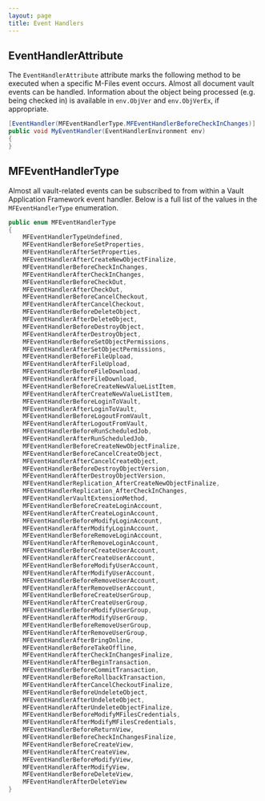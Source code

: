 ```yaml
---
layout: page
title: Event Handlers
---
```


## EventHandlerAttribute

The `EventHandlerAttribute` attribute marks the following method to be executed when a specific M-Files event occurs.  Almost all document vault events can be handled.  Information about the object being processed (e.g. being checked in) is available in `env.ObjVer` and `env.ObjVerEx`, if appropriate.

```csharp
[EventHandler(MFEventHandlerType.MFEventHandlerBeforeCheckInChanges)]
public void MyEventHandler(EventHandlerEnvironment env)
{
}
```

## MFEventHandlerType

Almost all vault-related events can be subscribed to from within a Vault Application Framework event handler.  Below is a full list of the values in the `MFEventHandlerType` enumeration.

```csharp
public enum MFEventHandlerType
{
    MFEventHandlerTypeUndefined,
    MFEventHandlerBeforeSetProperties,
    MFEventHandlerAfterSetProperties,
    MFEventHandlerAfterCreateNewObjectFinalize,
    MFEventHandlerBeforeCheckInChanges,
    MFEventHandlerAfterCheckInChanges,
    MFEventHandlerBeforeCheckOut,
    MFEventHandlerAfterCheckOut,
    MFEventHandlerBeforeCancelCheckout,
    MFEventHandlerAfterCancelCheckout,
    MFEventHandlerBeforeDeleteObject,
    MFEventHandlerAfterDeleteObject,
    MFEventHandlerBeforeDestroyObject,
    MFEventHandlerAfterDestroyObject,
    MFEventHandlerBeforeSetObjectPermissions,
    MFEventHandlerAfterSetObjectPermissions,
    MFEventHandlerBeforeFileUpload,
    MFEventHandlerAfterFileUpload,
    MFEventHandlerBeforeFileDownload,
    MFEventHandlerAfterFileDownload,
    MFEventHandlerBeforeCreateNewValueListItem,
    MFEventHandlerAfterCreateNewValueListItem,
    MFEventHandlerBeforeLoginToVault,
    MFEventHandlerAfterLoginToVault,
    MFEventHandlerBeforeLogoutFromVault,
    MFEventHandlerAfterLogoutFromVault,
    MFEventHandlerBeforeRunScheduledJob,
    MFEventHandlerAfterRunScheduledJob,
    MFEventHandlerBeforeCreateNewObjectFinalize,
    MFEventHandlerBeforeCancelCreateObject,
    MFEventHandlerAfterCancelCreateObject,
    MFEventHandlerBeforeDestroyObjectVersion,
    MFEventHandlerAfterDestroyObjectVersion,
    MFEventHandlerReplication_AfterCreateNewObjectFinalize,
    MFEventHandlerReplication_AfterCheckInChanges,
    MFEventHandlerVaultExtensionMethod,
    MFEventHandlerBeforeCreateLoginAccount,
    MFEventHandlerAfterCreateLoginAccount,
    MFEventHandlerBeforeModifyLoginAccount,
    MFEventHandlerAfterModifyLoginAccount,
    MFEventHandlerBeforeRemoveLoginAccount,
    MFEventHandlerAfterRemoveLoginAccount,
    MFEventHandlerBeforeCreateUserAccount,
    MFEventHandlerAfterCreateUserAccount,
    MFEventHandlerBeforeModifyUserAccount,
    MFEventHandlerAfterModifyUserAccount,
    MFEventHandlerBeforeRemoveUserAccount,
    MFEventHandlerAfterRemoveUserAccount,
    MFEventHandlerBeforeCreateUserGroup,
    MFEventHandlerAfterCreateUserGroup,
    MFEventHandlerBeforeModifyUserGroup,
    MFEventHandlerAfterModifyUserGroup,
    MFEventHandlerBeforeRemoveUserGroup,
    MFEventHandlerAfterRemoveUserGroup,
    MFEventHandlerAfterBringOnline,
    MFEventHandlerBeforeTakeOffline,
    MFEventHandlerAfterCheckInChangesFinalize,
    MFEventHandlerAfterBeginTransaction,
    MFEventHandlerBeforeCommitTransaction,
    MFEventHandlerBeforeRollbackTransaction,
    MFEventHandlerAfterCancelCheckoutFinalize,
    MFEventHandlerBeforeUndeleteObject,
    MFEventHandlerAfterUndeleteObject,
    MFEventHandlerAfterUndeleteObjectFinalize,
    MFEventHandlerBeforeModifyMFilesCredentials,
    MFEventHandlerAfterModifyMFilesCredentials,
    MFEventHandlerBeforeReturnView,
    MFEventHandlerBeforeCheckInChangesFinalize,
    MFEventHandlerBeforeCreateView,
    MFEventHandlerAfterCreateView,
    MFEventHandlerBeforeModifyView,
    MFEventHandlerAfterModifyView,
    MFEventHandlerBeforeDeleteView,
    MFEventHandlerAfterDeleteView
}
```